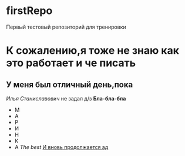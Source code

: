 firstRepo
=========

Первый тестовый репозиторий для тренировки
# К сожалению,я тоже не знаю как это работает и че писать
## У меня был отличный день,пока
*Илья Станиславович* не задал д/з
**Бла-бла-бла**
* М
* А
* Р
* И
* Н
* К
* А
*The best*
[И вновь продолжается ад](https://www.youtube.com/watch?v=qaOYyaLEYd8)
